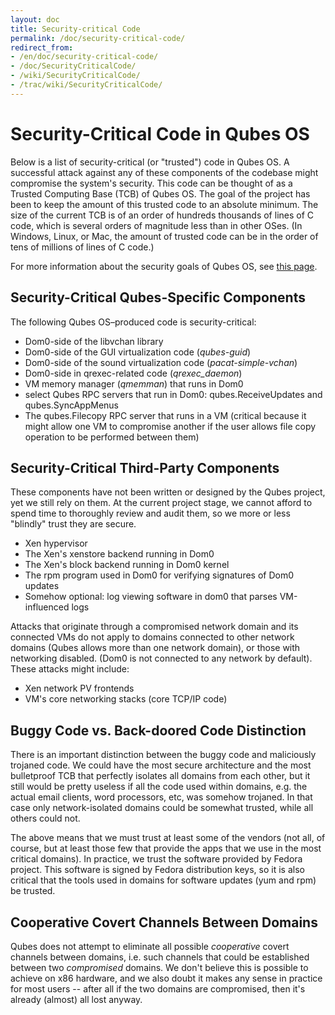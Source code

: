 ```yaml
---
layout: doc
title: Security-critical Code
permalink: /doc/security-critical-code/
redirect_from:
- /en/doc/security-critical-code/
- /doc/SecurityCriticalCode/
- /wiki/SecurityCriticalCode/
- /trac/wiki/SecurityCriticalCode/
---
```


Security-Critical Code in Qubes OS
==================================

Below is a list of security-critical (or "trusted") code in Qubes OS.
A successful attack against any of these components of the codebase might compromise the system's security.
This code can be thought of as a Trusted Computing Base (TCB) of Qubes OS.
The goal of the project has been to keep the amount of this trusted code to an absolute minimum.
The size of the current TCB is of an order of hundreds thousands of lines of C code, which is several orders of magnitude less than in other OSes.
(In Windows, Linux, or Mac, the amount of trusted code can be in the order of tens of millions of lines of C code.)

For more information about the security goals of Qubes OS, see [this page](/security/goals/).

Security-Critical Qubes-Specific Components
-------------------------------------------

The following Qubes OS–produced code is security-critical:

-   Dom0-side of the libvchan library
-   Dom0-side of the GUI virtualization code (*qubes-guid*)
-   Dom0-side of the sound virtualization code (*pacat-simple-vchan*)
-   Dom0-side in qrexec-related code (*qrexec\_daemon*)
-   VM memory manager (*qmemman*) that runs in Dom0
-   select Qubes RPC servers that run in Dom0: qubes.ReceiveUpdates and qubes.SyncAppMenus
-   The qubes.Filecopy RPC server that runs in a VM (critical because it might allow one VM to compromise another if the user allows file copy operation to be performed between them)

Security-Critical Third-Party Components
----------------------------------------

These components have not been written or designed by the Qubes project, yet we still rely on them.
At the current project stage, we cannot afford to spend time to thoroughly review and audit them, so we more or less "blindly" trust they are secure.

-   Xen hypervisor
-   The Xen's xenstore backend running in Dom0
-   The Xen's block backend running in Dom0 kernel
-   The rpm program used in Dom0 for verifying signatures of Dom0 updates
-   Somehow optional: log viewing software in dom0 that parses VM-influenced logs

Attacks that originate through a compromised network domain and its connected VMs do not apply to domains connected to other network domains (Qubes allows more than one network domain), or those with networking disabled.
(Dom0 is not connected to any network by default).
These attacks might include:

-   Xen network PV frontends
-   VM's core networking stacks (core TCP/IP code)

Buggy Code vs. Back-doored Code Distinction
-------------------------------------------

There is an important distinction between the buggy code and maliciously trojaned code.
We could have the most secure architecture and the most bulletproof TCB that perfectly isolates all domains from each other, but it still would be pretty useless if all the code used within domains, e.g. the actual email clients, word processors, etc, was somehow trojaned.
In that case only network-isolated domains could be somewhat trusted, while all others could not.

The above means that we must trust at least some of the vendors (not all, of course, but at least those few that provide the apps that we use in the most critical domains).
In practice, we trust the software provided by Fedora project.
This software is signed by Fedora distribution keys, so it is also critical that the tools used in domains for software updates (yum and rpm) be trusted.

Cooperative Covert Channels Between Domains
-------------------------------------------

Qubes does not attempt to eliminate all possible *cooperative* covert channels between domains, i.e. such channels that could be established between two *compromised* domains.
We don't believe this is possible to achieve on x86 hardware, and we also doubt it makes any sense in practice for most users -- after all if the two domains are compromised, then it's already (almost) all lost anyway.

